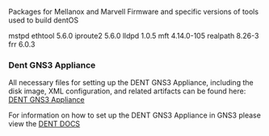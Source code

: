 Packages for Mellanox and Marvell Firmware and specific versions of tools used to build dentOS

mstpd
ethtool 5.6.0
iproute2 5.6.0
lldpd 1.0.5
mft 4.14.0-105
realpath 8.26-3
frr 6.0.3

### Dent GNS3 Appliance

All necessary files for setting up the DENT GNS3 Appliance, including the disk image, XML configuration, and related artifacts can be found here: [DENT GNS3 Appliance](https://1drv.ms/f/c/b4d5fd54a1a7d444/EkTUp6FU_dUggLQdrwAAAAABU-4TzozwwGtsV7u5ib1Q0A?e=mEEETi)

For information on how to set up the DENT GNS3 Appliance in GNS3 please view the [DENT DOCS](https://docs.dent.dev/Installation.html)